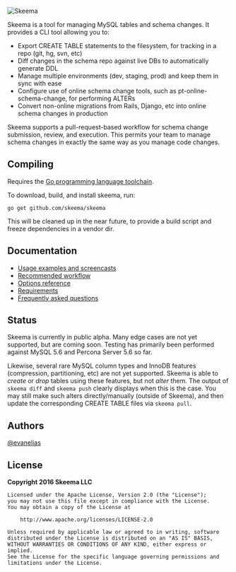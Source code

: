 ![Skeema](http://static.tumblr.com/e19ad579dbfc7ec2f4253b8b6f654cff/ztrnmrz/wEUo5xa6g/tumblr_static_e8shep5snfkgw0kso4kgso44g_2048_v2.png)

Skeema is a tool for managing MySQL tables and schema changes. It provides a CLI tool allowing you to:

* Export CREATE TABLE statements to the filesystem, for tracking in a repo (git, hg, svn, etc)
* Diff changes in the schema repo against live DBs to automatically generate DDL
* Manage multiple environments (dev, staging, prod) and keep them in sync with ease
* Configure use of online schema change tools, such as pt-online-schema-change, for performing ALTERs
* Convert non-online migrations from Rails, Django, etc into online schema changes in production

Skeema supports a pull-request-based workflow for schema change submission, review, and execution. This permits your team to manage schema changes in exactly the same way as you manage code changes.

## Compiling

Requires the [Go programming language toolchain](https://golang.org/dl/).

To download, build, and install skeema, run:

`go get github.com/skeema/skeema`

This will be cleaned up in the near future, to provide a build script and freeze dependencies in a vendor dir.

## Documentation

* [Usage examples and screencasts](doc/examples.md)
* [Recommended workflow](doc/workflow.md)
* [Options reference](doc/options.md)
* [Requirements](doc/requirements.md)
* [Frequently asked questions](doc/faq.md)

## Status

Skeema is currently in public alpha. Many edge cases are not yet supported, but are coming soon. Testing has primarily been performed against MySQL 5.6 and Percona Server 5.6 so far.

Likewise, several rare MySQL column types and InnoDB features (compression, partitioning, etc) are not yet supported. Skeema is able to *create* or *drop* tables using these features, but not *alter* them. The output of `skeema diff` and `skeema push` clearly displays when this is the case. You may still make such alters directly/manually (outside of Skeema), and then update the corresponding CREATE TABLE files via `skeema pull`.

## Authors

[@evanelias](https://github.com/evanelias)

## License

**Copyright 2016 Skeema LLC**

```text
Licensed under the Apache License, Version 2.0 (the "License");
you may not use this file except in compliance with the License.
You may obtain a copy of the License at

    http://www.apache.org/licenses/LICENSE-2.0

Unless required by applicable law or agreed to in writing, software
distributed under the License is distributed on an "AS IS" BASIS,
WITHOUT WARRANTIES OR CONDITIONS OF ANY KIND, either express or implied.
See the License for the specific language governing permissions and
limitations under the License.
```


